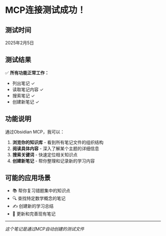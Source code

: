 # MCP连接测试成功！

## 测试时间
2025年2月5日

## 测试结果
✅ **所有功能正常工作：**
- 列出笔记 ✓
- 读取笔记内容 ✓  
- 搜索笔记 ✓
- 创建新笔记 ✓

## 功能说明
通过Obsidian MCP，我可以：
1. **浏览你的知识库** - 看到所有笔记文件的组织结构
2. **阅读具体内容** - 深入了解某个主题的详细信息
3. **搜索关键词** - 快速定位相关知识点
4. **创建新笔记** - 帮你整理和记录新的学习内容

## 可能的应用场景
- 📚 帮你复习错题集中的知识点
- 🔍 查找特定数学概念的笔记
- ✍️ 创建新的学习总结
- 🔄 更新和完善现有笔记

---
*这个笔记是通过MCP自动创建的测试文件*